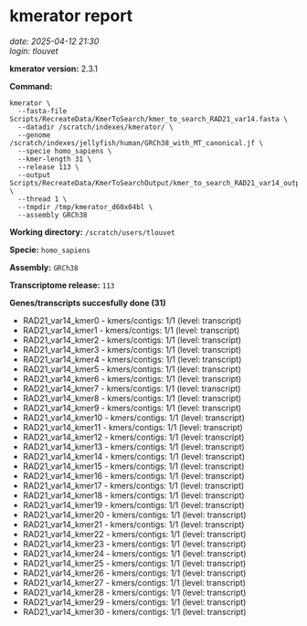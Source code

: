 # kmerator report
*date: 2025-04-12 21:30*  
*login: tlouvet*

**kmerator version:** 2.3.1

**Command:**

```
kmerator \
  --fasta-file Scripts/RecreateData/KmerToSearch/kmer_to_search_RAD21_var14.fasta \
  --datadir /scratch/indexes/kmerator/ \
  --genome /scratch/indexes/jellyfish/human/GRCh38_with_MT_canonical.jf \
  --specie homo_sapiens \
  --kmer-length 31 \
  --release 113 \
  --output Scripts/RecreateData/KmerToSearchOutput/kmer_to_search_RAD21_var14_output \
  --thread 1 \
  --tmpdir /tmp/kmerator_d60x04bl \
  --assembly GRCh38
```

**Working directory:** `/scratch/users/tlouvet`

**Specie:** `homo_sapiens`

**Assembly:** `GRCh38`

**Transcriptome release:** `113`

**Genes/transcripts succesfully done (31)**

- RAD21_var14_kmer0 - kmers/contigs: 1/1 (level: transcript)
- RAD21_var14_kmer1 - kmers/contigs: 1/1 (level: transcript)
- RAD21_var14_kmer2 - kmers/contigs: 1/1 (level: transcript)
- RAD21_var14_kmer3 - kmers/contigs: 1/1 (level: transcript)
- RAD21_var14_kmer4 - kmers/contigs: 1/1 (level: transcript)
- RAD21_var14_kmer5 - kmers/contigs: 1/1 (level: transcript)
- RAD21_var14_kmer6 - kmers/contigs: 1/1 (level: transcript)
- RAD21_var14_kmer7 - kmers/contigs: 1/1 (level: transcript)
- RAD21_var14_kmer8 - kmers/contigs: 1/1 (level: transcript)
- RAD21_var14_kmer9 - kmers/contigs: 1/1 (level: transcript)
- RAD21_var14_kmer10 - kmers/contigs: 1/1 (level: transcript)
- RAD21_var14_kmer11 - kmers/contigs: 1/1 (level: transcript)
- RAD21_var14_kmer12 - kmers/contigs: 1/1 (level: transcript)
- RAD21_var14_kmer13 - kmers/contigs: 1/1 (level: transcript)
- RAD21_var14_kmer14 - kmers/contigs: 1/1 (level: transcript)
- RAD21_var14_kmer15 - kmers/contigs: 1/1 (level: transcript)
- RAD21_var14_kmer16 - kmers/contigs: 1/1 (level: transcript)
- RAD21_var14_kmer17 - kmers/contigs: 1/1 (level: transcript)
- RAD21_var14_kmer18 - kmers/contigs: 1/1 (level: transcript)
- RAD21_var14_kmer19 - kmers/contigs: 1/1 (level: transcript)
- RAD21_var14_kmer20 - kmers/contigs: 1/1 (level: transcript)
- RAD21_var14_kmer21 - kmers/contigs: 1/1 (level: transcript)
- RAD21_var14_kmer22 - kmers/contigs: 1/1 (level: transcript)
- RAD21_var14_kmer23 - kmers/contigs: 1/1 (level: transcript)
- RAD21_var14_kmer24 - kmers/contigs: 1/1 (level: transcript)
- RAD21_var14_kmer25 - kmers/contigs: 1/1 (level: transcript)
- RAD21_var14_kmer26 - kmers/contigs: 1/1 (level: transcript)
- RAD21_var14_kmer27 - kmers/contigs: 1/1 (level: transcript)
- RAD21_var14_kmer28 - kmers/contigs: 1/1 (level: transcript)
- RAD21_var14_kmer29 - kmers/contigs: 1/1 (level: transcript)
- RAD21_var14_kmer30 - kmers/contigs: 1/1 (level: transcript)
